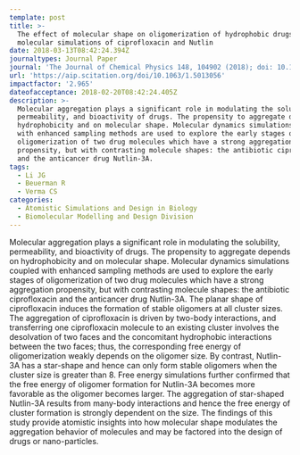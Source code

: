```yaml
---
template: post
title: >-
  The effect of molecular shape on oligomerization of hydrophobic drugs:
  molecular simulations of ciprofloxacin and Nutlin
date: 2018-03-13T08:42:24.394Z
journaltypes: Journal Paper
journal: 'The Journal of Chemical Physics 148, 104902 (2018); doi: 10.1063/1.5013056'
url: 'https://aip.scitation.org/doi/10.1063/1.5013056'
impactfactor: '2.965'
dateofacceptance: 2018-02-20T08:42:24.405Z
description: >-
  Molecular aggregation plays a significant role in modulating the solubility,
  permeability, and bioactivity of drugs. The propensity to aggregate depends on
  hydrophobicity and on molecular shape. Molecular dynamics simulations coupled
  with enhanced sampling methods are used to explore the early stages of
  oligomerization of two drug molecules which have a strong aggregation
  propensity, but with contrasting molecule shapes: the antibiotic ciprofloxacin
  and the anticancer drug Nutlin-3A.
tags:
  - Li JG
  - Beuerman R
  - Verma CS
categories:
  - Atomistic Simulations and Design in Biology
  - Biomolecular Modelling and Design Division
---
```

<!--StartFragment-->

Molecular aggregation plays a significant role in modulating the solubility, permeability, and bioactivity of drugs. The propensity to aggregate depends on hydrophobicity and on molecular shape. Molecular dynamics simulations coupled with enhanced sampling methods are used to explore the early stages of oligomerization of two drug molecules which have a strong aggregation propensity, but with contrasting molecule shapes: the antibiotic ciprofloxacin and the anticancer drug Nutlin-3A. The planar shape of ciprofloxacin induces the formation of stable oligomers at all cluster sizes. The aggregation of ciprofloxacin is driven by two-body interactions, and transferring one ciprofloxacin molecule to an existing cluster involves the desolvation of two faces and the concomitant hydrophobic interactions between the two faces; thus, the corresponding free energy of oligomerization weakly depends on the oligomer size. By contrast, Nutlin-3A has a star-shape and hence can only form stable oligomers when the cluster size is greater than 8. Free energy simulations further confirmed that the free energy of oligomer formation for Nutlin-3A becomes more favorable as the oligomer becomes larger. The aggregation of star-shaped Nutlin-3A results from many-body interactions and hence the free energy of cluster formation is strongly dependent on the size. The findings of this study provide atomistic insights into how molecular shape modulates the aggregation behavior of molecules and may be factored into the design of drugs or nano-particles.

<!--EndFragment-->
